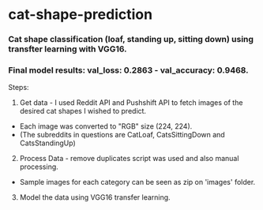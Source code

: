 # cat-shape-prediction

### Cat shape classification (loaf, standing up, sitting down) using transfter learning with VGG16. 
### Final model results: val_loss: 0.2863 - val_accuracy: 0.9468.

Steps:
1. Get data - I used Reddit API and Pushshift API to fetch images of the desired cat shapes I wished to predict. 
+  Each image was converted to "RGB" size (224, 224).
+  (The subreddits in questions are CatLoaf, CatsSittingDown and CatsStandingUp)
2. Process Data - remove duplicates script was used and also manual processing.
+  Sample images for each category can be seen as zip on 'images' folder.
3. Model the data using VGG16 transfer learning.

